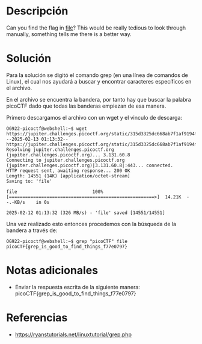 # **Descripción**

Can you find the flag in [file](https://jupiter.challenges.picoctf.org/static/315d3325dc668ab7f1af9194f2de7e7a/file)? This would be really tedious to look through manually, something tells me there is a better way.

# **Solución**

Para la solución se digitó el comando grep (en una línea de comandos de Linux), el cual nos ayudará a buscar y encontrar caracteres específicos en el archivo.

En el archivo se encuentra la bandera, por tanto hay que buscar la palabra picoCTF dado que todas las banderas empiezan de esa manera.

Primero descargamos el archivo con un wget y el vinculo de descarga:

```
OG922-picoctf@webshell:~$ wget https://jupiter.challenges.picoctf.org/static/315d3325dc668ab7f1af9194f2de7e7a/file
--2025-02-13 01:13:32--  https://jupiter.challenges.picoctf.org/static/315d3325dc668ab7f1af9194f2de7e7a/file
Resolving jupiter.challenges.picoctf.org (jupiter.challenges.picoctf.org)... 3.131.60.8
Connecting to jupiter.challenges.picoctf.org (jupiter.challenges.picoctf.org)|3.131.60.8|:443... connected.
HTTP request sent, awaiting response... 200 OK
Length: 14551 (14K) [application/octet-stream]
Saving to: 'file'

file                            100%[======================================================>]  14.21K  --.-KB/s    in 0s      

2025-02-12 01:13:32 (326 MB/s) - 'file' saved [14551/14551]
```

Una vez realizado esto entonces procedemos con la búsqueda de la bandera a través de:

```
OG922-picoctf@webshell:~$ grep "picoCTF" file
picoCTF{grep_is_good_to_find_things_f77e0797}
```

# **Notas adicionales**

- Enviar la respuesta escrita de la siguiente manera: picoCTF{grep_is_good_to_find_things_f77e0797}
# **Referencias**

- https://ryanstutorials.net/linuxtutorial/grep.php

